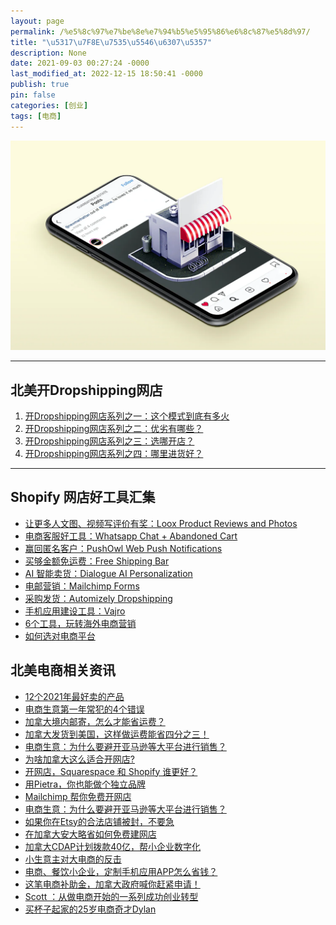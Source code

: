 ```yaml
---
layout: page
permalink: /%e5%8c%97%e7%be%8e%e7%94%b5%e5%95%86%e6%8c%87%e5%8d%97/
title: "\u5317\u7F8E\u7535\u5546\u6307\u5357"
description: None
date: 2021-09-03 00:27:24 -0000
last_modified_at: 2022-12-15 18:50:41 -0000
publish: true
pin: false
categories: [创业]
tags: [电商]
---
```

![](/assets/wp-content/uploads/2021/09/small_business_on_a_phone.webp)

* * *

## 北美开Dropshipping网店

  1. [开Dropshipping网店系列之一：这个模式到底有多火](https://aswebuild.com/business/2021/04/22/%e5%bc%80dropshipping%e7%bd%91%e5%ba%97%e7%b3%bb%e5%88%97%e4%b9%8b%e4%b8%80%ef%bc%9a%e8%bf%99%e4%b8%aa%e6%a8%a1%e5%bc%8f%e5%88%b0%e5%ba%95%e6%9c%89%e5%a4%9a%e7%81%ab/)
  2. [](https://aswebuild.com/business/2021/04/23/%e5%bc%80dropshipping%e7%bd%91%e5%ba%97%e7%b3%bb%e5%88%97%e4%b9%8b%e4%ba%8c%ef%bc%9a%e4%bc%98%e5%8a%a3%e6%9c%89%e5%93%aa%e4%ba%9b%ef%bc%9f/)[开Dropshipping网店系列之二：优劣有哪些？](https://aswebuild.com/wp-admin/post.php?post=428&action=edit)
  3. [开Dropshipping网店系列之三：选哪开店？](https://aswebuild.com/business/2021/04/26/%e5%bc%80dropshipping%e7%bd%91%e5%ba%97%e7%b3%bb%e5%88%97%e4%b9%8b%e4%b8%89%ef%bc%9a%e9%80%89%e5%93%aa%e5%bc%80%e5%ba%97%ef%bc%9f/)
  4. [开Dropshipping网店系列之四：哪里进货好？](https://aswebuild.com/business/2021/04/27/%e5%bc%80dropshipping%e7%bd%91%e5%ba%97%e7%b3%bb%e5%88%97%e4%b9%8b%e5%9b%9b%ef%bc%9a%e5%93%aa%e9%87%8c%e8%bf%9b%e8%b4%a7%e5%a5%bd%ef%bc%9f/)

* * *

## Shopify 网店好工具汇集

* [让更多人文图、视频写评价有奖：Loox Product Reviews and Photos](https://aswebuild.com/business/2021/10/28/shopify%e5%8d%81%e4%b8%87%e7%94%b5%e5%95%86%e4%b9%8b%e9%80%89%ef%bc%9aloox-product-reviews-and-photos/)
* [电商客服好工具：Whatsapp Chat + Abandoned Cart](https://aswebuild.com/business/2021/11/01/%e7%94%b5%e5%95%86%e5%ae%a2%e6%9c%8d%e5%a5%bd%e5%b7%a5%e5%85%b7%ef%bc%9awhatsapp-chat-abandoned-cart/)
* [赢回匿名客户：PushOwl Web Push Notifications](https://aswebuild.com/business/2021/11/03/%e8%b5%a2%e5%9b%9e%e5%8c%bf%e5%90%8d%e5%ae%a2%e6%88%b7%e7%9a%84%e7%94%b5%e5%95%86%e5%a5%bd%e5%b7%a5%e5%85%b7%ef%bc%9apushowl-web-push-notifications/)
* [买够金额免运费：Free Shipping Bar](https://aswebuild.com/business/2021/11/02/shopify%e7%bd%91%e5%ba%97%e5%85%8d%e8%bf%90%e8%b4%b9%e5%a4%a7%e6%8b%9b%ef%bc%9afree-shipping-bar/)
* [AI 智能卖货：Dialogue AI Personalization](https://aswebuild.com/business/2021/10/25/%e8%8a%82%e6%97%a5%e4%bf%83%e9%94%80%ef%bc%8c%e4%b8%83%e5%a4%a7%e5%bf%85%e4%b8%8d%e5%8f%af%e5%b0%91%e7%9a%84shopify-%e5%ba%94%e7%94%a8%e4%b9%8bdialogue-ai-personalization/)
* [电邮营销：Mailchimp Forms](https://aswebuild.com/business/2021/10/26/%e8%8a%82%e6%97%a5%e4%bf%83%e9%94%80%ef%bc%8c%e4%b8%83%e5%a4%a7%e5%bf%85%e4%b8%8d%e5%8f%af%e5%b0%91%e7%9a%84shopify-%e5%ba%94%e7%94%a8%e4%b9%8bmailchimp-forms/)
* [采购发货：Automizely Dropshipping](https://aswebuild.com/business/2021/10/27/%e8%8a%82%e6%97%a5%e4%bf%83%e9%94%80%ef%bc%8c%e4%b8%83%e5%a4%a7%e5%bf%85%e4%b8%8d%e5%8f%af%e5%b0%91%e7%9a%84shopify%e5%ba%94%e7%94%a8%e4%b9%8b%ef%bc%9aautomizely-dropshipping/)
* [手机应用建设工具：Vajro](https://aswebuild.com/business/2021/11/15/vajro%ef%bc%9a60%e5%88%86%e9%92%9f%e7%bb%99shopify%e7%bd%91%e5%ba%97%e5%bb%ba%e4%b8%aa%e6%89%8b%e6%9c%ba%e5%ba%94%e7%94%a8app/)
* [6个工具，玩转海外电商营销](https://aswebuild.com/business/2022/10/26/6%e4%b8%aa%e5%b7%a5%e5%85%b7%ef%bc%8c%e7%8e%a9%e8%bd%ac%e6%b5%b7%e5%a4%96%e7%94%b5%e5%95%86%e8%90%a5%e9%94%80/)
* [如何选对电商平台](https://aswebuild.com/business/2022/10/11/如何选对电商平台/)


## 北美电商相关资讯

* [](https://aswebuild.com/business/2021/07/05/%e4%bb%8e%e4%b8%ad%e5%9b%bd%e8%bf%9b%e5%8f%a3%e8%b4%a7%e7%89%a9%e5%8a%a0%e6%8b%bf%e5%a4%a7%ef%bc%8c%e4%bb%80%e4%b9%88%e6%9c%80%e7%83%ad%e9%97%a8%ef%bc%9f/)[12个2021年最好卖的产品](https://aswebuild.com/wp-admin/post.php?post=831&action=edit)
* [电商生意第一年常犯的4个错误](https://aswebuild.com/business/2021/10/19/%e7%94%b5%e5%95%86%e7%94%9f%e6%84%8f%e7%ac%ac%e4%b8%80%e5%b9%b4%e5%b8%b8%e7%8a%af%e7%9a%844%e4%b8%aa%e9%94%99%e8%af%af/)
* [加拿大境内邮寄，怎么才能省运费？](https://aswebuild.com/business/2021/05/13/%e5%8a%a0%e6%8b%bf%e5%a4%a7%e5%a2%83%e5%86%85%e9%82%ae%e5%af%84%ef%bc%8c%e6%80%8e%e4%b9%88%e6%89%8d%e8%83%bd%e7%9c%81%e8%bf%90%e8%b4%b9%ef%bc%9f/)
* [加拿大发货到美国，这样做运费能省四分之三！](https://aswebuild.com/business/2021/05/11/%e5%8a%a0%e6%8b%bf%e5%a4%a7%e5%8f%91%e8%b4%a7%e5%88%b0%e7%be%8e%e5%9b%bd%ef%bc%8c%e8%bf%99%e6%a0%b7%e5%81%9a%e8%bf%90%e8%b4%b9%e8%83%bd%e7%9c%81%e5%9b%9b%e5%88%86%e4%b9%8b%e4%b8%89%ef%bc%81/)
* [电商生意：为什么要避开亚马逊等大平台进行销售？](https://aswebuild.com/business/2021/08/17/%e7%94%b5%e5%95%86%e7%94%9f%e6%84%8f%ef%bc%9a%e4%b8%ba%e4%bb%80%e4%b9%88%e8%a6%81%e9%81%bf%e5%bc%80%e4%ba%9a%e9%a9%ac%e9%80%8a%e7%ad%89%e5%a4%a7%e5%b9%b3%e5%8f%b0%e8%bf%9b%e8%a1%8c%e9%94%80%e5%94%ae/)
* [为啥加拿大这么适合开网店?](https://aswebuild.com/business/2021/06/03/%e4%b8%ba%e5%95%a5%e5%8a%a0%e6%8b%bf%e5%a4%a7%e8%bf%99%e4%b9%88%e9%80%82%e5%90%88%e5%bc%80%e7%bd%91%e5%ba%97/)
* [开网店，Squarespace 和 Shopify 谁更好？](https://aswebuild.com/business/2022/01/13/%e5%bc%80%e7%bd%91%e5%ba%97%ef%bc%8csquarespace-%e5%92%8c-shopify-%e8%b0%81%e6%9b%b4%e5%a5%bd%ef%bc%9f/)
* [用Pietra，你也能做个独立品牌](https://aswebuild.com/business/2021/04/28/%e7%94%a8pietra%ef%bc%8c%e4%bd%a0%e4%b9%9f%e8%83%bd%e5%81%9a%e4%b8%aa%e7%8b%ac%e7%ab%8b%e5%93%81%e7%89%8c/)
* [Mailchimp 帮你免费开网店](https://aswebuild.com/business/2021/05/18/mailchimp-%e5%b8%ae%e4%bd%a0%e5%85%8d%e8%b4%b9%e5%bc%80%e7%bd%91%e5%ba%97/)
* [电商生意：为什么要避开亚马逊等大平台进行销售？](https://aswebuild.com/business/2021/08/17/%e7%94%b5%e5%95%86%e7%94%9f%e6%84%8f%ef%bc%9a%e4%b8%ba%e4%bb%80%e4%b9%88%e8%a6%81%e9%81%bf%e5%bc%80%e4%ba%9a%e9%a9%ac%e9%80%8a%e7%ad%89%e5%a4%a7%e5%b9%b3%e5%8f%b0%e8%bf%9b%e8%a1%8c%e9%94%80%e5%94%ae/)
* [如果你在Etsy的合法店铺被封，不要急](https://aswebuild.com/business/2021/05/26/%e5%a6%82%e6%9e%9c%e4%bd%a0%e5%9c%a8etsy%e7%9a%84%e5%90%88%e6%b3%95%e5%ba%97%e9%93%ba%e8%a2%ab%e5%b0%81%ef%bc%8c%e4%b8%8d%e8%a6%81%e6%80%a5/)
* [在加拿大安大略省如何免费建网店](https://aswebuild.com/business/2021/06/01/%e5%9c%a8%e5%8a%a0%e6%8b%bf%e5%a4%a7%e5%ae%89%e5%a4%a7%e7%95%a5%e7%9c%81%e5%a6%82%e4%bd%95%e5%85%8d%e8%b4%b9%e5%bb%ba%e7%bd%91%e5%ba%97/)
* [加拿大CDAP计划拨款40亿，帮小企业数字化](https://aswebuild.com/business/2021/07/12/%e5%8a%a0%e6%8b%bf%e5%a4%a7cdap%e8%ae%a1%e5%88%92%e6%8b%a8%e6%ac%be40%e4%ba%bf%ef%bc%8c%e5%b8%ae%e5%b0%8f%e4%bc%81%e4%b8%9a%e6%95%b0%e5%ad%97%e5%8c%96/)
* [小生意主对大电商的反击](https://aswebuild.com/business/2021/02/02/not-amazon-%e5%b0%8f%e7%94%9f%e6%84%8f%e4%b8%bb%e5%af%b9%e5%a4%a7%e7%94%b5%e5%95%86%e7%9a%84%e5%8f%8d%e5%87%bb/)
* [电商、餐饮小企业，定制手机应用APP怎么省钱？](https://aswebuild.com/business/2021/09/07/%e7%94%b5%e5%95%86%e3%80%81%e9%a4%90%e9%a5%ae%e5%b0%8f%e4%bc%81%e4%b8%9a%ef%bc%8c%e5%ae%9a%e5%88%b6%e6%89%8b%e6%9c%ba%e5%ba%94%e7%94%a8app%e6%80%8e%e4%b9%88%e7%9c%81%e9%92%b1%ef%bc%9f/)
* [这笔电商补助金，加拿大政府喊你赶紧申请！](https://aswebuild.com/business/2022/09/23/%e8%bf%99%e7%ac%94%e7%94%b5%e5%95%86%e8%a1%a5%e5%8a%a9%e9%87%91%ef%bc%8c%e5%8a%a0%e6%8b%bf%e5%a4%a7%e6%94%bf%e5%ba%9c%e5%96%8a%e4%bd%a0%e8%b5%b6%e7%b4%a7%e7%94%b3%e8%af%b7%ef%bc%81/)
* [Scott ：从做电商开始的一系列成功创业转型](https://aswebuild.com/business/2022/06/22/1902/)
* [买杯子起家的25岁电商奇才Dylan](https://aswebuild.com/business/2022/06/06/%e4%b9%b0%e6%9d%af%e5%ad%90%e8%b5%b7%e5%ae%b6%e7%9a%8425%e5%b2%81%e7%94%b5%e5%95%86%e5%a5%87%e6%89%8ddylan/)
